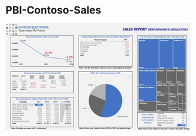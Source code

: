 # PBI-Contoso-Sales

[![Watch the video](https://github.com/aaronmkwong/PBI-Contoso-Sales/blob/main/PBI_Contoso_Sales_Poster.JPG)](https://github.com/aaronmkwong/PBI-Contoso-Sales/blob/main/PBI_Contoso_Sales.mp4)
